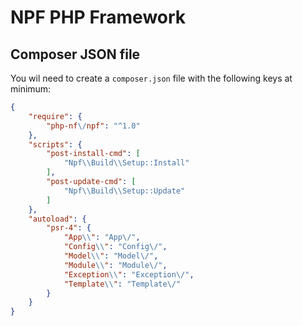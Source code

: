 # NPF PHP Framework

## Composer JSON file
You wil need to create a `composer.json` file with the following keys at minimum:
```json
{
    "require": {
        "php-nf\/npf": "^1.0"
    },
    "scripts": {
        "post-install-cmd": [
            "Npf\\Build\\Setup::Install"
        ],
        "post-update-cmd": [
            "Npf\\Build\\Setup::Update"
        ]
    },
    "autoload": {
        "psr-4": {
            "App\\": "App\/",
            "Config\\": "Config\/",
            "Model\\": "Model\/",
            "Module\\": "Module\/",
            "Exception\\": "Exception\/",
            "Template\\": "Template\/"
        }
    }
}
```
